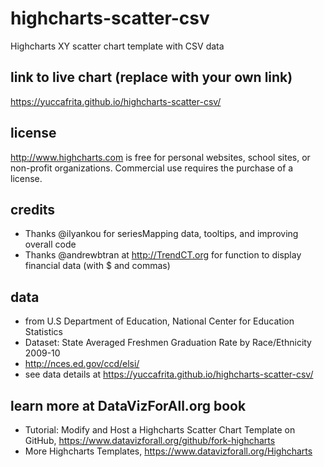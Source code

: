 # highcharts-scatter-csv
Highcharts XY scatter chart template with CSV data

## link to live chart (replace with your own link)
https://yuccafrita.github.io/highcharts-scatter-csv/

## license
http://www.highcharts.com is free for personal websites, school sites, or non-profit organizations. Commercial use requires the purchase of a license.

## credits
- Thanks @ilyankou for seriesMapping data, tooltips, and improving overall code
- Thanks @andrewbtran at http://TrendCT.org for function to display financial data (with $ and commas)

## data
- from U.S Department of Education, National Center for Education Statistics
- Dataset: State Averaged Freshmen Graduation Rate by Race/Ethnicity 2009-10
- http://nces.ed.gov/ccd/elsi/
- see data details at https://yuccafrita.github.io/highcharts-scatter-csv/

## learn more at DataVizForAll.org book
- Tutorial: Modify and Host a Highcharts Scatter Chart Template on GitHub, https://www.datavizforall.org/github/fork-highcharts
- More Highcharts Templates, https://www.datavizforall.org/Highcharts
